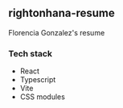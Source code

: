 ## rightonhana-resume

Florencia Gonzalez's resume 

### Tech stack
- React
- Typescript
- Vite
- CSS modules
